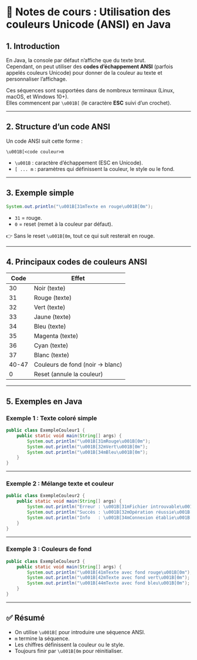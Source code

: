 # 🎨 Notes de cours : Utilisation des couleurs Unicode (ANSI) en Java

## 1. Introduction
En Java, la console par défaut n’affiche que du texte brut.  
Cependant, on peut utiliser des **codes d’échappement ANSI** (parfois appelés couleurs Unicode) pour donner de la couleur au texte et personnaliser l’affichage.  

Ces séquences sont supportées dans de nombreux terminaux (Linux, macOS, et Windows 10+).  
Elles commencent par `\u001B[` (le caractère **ESC** suivi d’un crochet).  

---

## 2. Structure d’un code ANSI
Un code ANSI suit cette forme :  

```
\u001B[<code couleur>m
```

- `\u001B` : caractère d’échappement (ESC en Unicode).  
- `[ ... m` : paramètres qui définissent la couleur, le style ou le fond.  

---

## 3. Exemple simple
```java
System.out.println("\u001B[31mTexte en rouge\u001B[0m");
```

- `31` = rouge.  
- `0` = reset (remet à la couleur par défaut).  

👉 Sans le reset `\u001B[0m`, tout ce qui suit resterait en rouge.  

---

## 4. Principaux codes de couleurs ANSI

| Code | Effet                     |
|------|---------------------------|
| 30   | Noir (texte)              |
| 31   | Rouge (texte)             |
| 32   | Vert (texte)              |
| 33   | Jaune (texte)             |
| 34   | Bleu (texte)              |
| 35   | Magenta (texte)           |
| 36   | Cyan (texte)              |
| 37   | Blanc (texte)             |
| 40-47| Couleurs de fond (noir → blanc) |
| 0    | Reset (annule la couleur) |

---

## 5. Exemples en Java

### Exemple 1 : Texte coloré simple
```java
public class ExempleCouleur1 {
    public static void main(String[] args) {
        System.out.println("\u001B[31mRouge\u001B[0m");
        System.out.println("\u001B[32mVert\u001B[0m");
        System.out.println("\u001B[34mBleu\u001B[0m");
    }
}
```

---

### Exemple 2 : Mélange texte et couleur
```java
public class ExempleCouleur2 {
    public static void main(String[] args) {
        System.out.println("Erreur : \u001B[31mFichier introuvable\u001B[0m");
        System.out.println("Succès : \u001B[32mOpération réussie\u001B[0m");
        System.out.println("Info   : \u001B[34mConnexion établie\u001B[0m");
    }
}
```

---

### Exemple 3 : Couleurs de fond
```java
public class ExempleCouleur3 {
    public static void main(String[] args) {
        System.out.println("\u001B[41mTexte avec fond rouge\u001B[0m");
        System.out.println("\u001B[42mTexte avec fond vert\u001B[0m");
        System.out.println("\u001B[44mTexte avec fond bleu\u001B[0m");
    }
}
```

---

## ✅ Résumé
- On utilise `\u001B[` pour introduire une séquence ANSI.  
- `m` termine la séquence.  
- Les chiffres définissent la couleur ou le style.  
- Toujours finir par `\u001B[0m` pour réinitialiser.  
